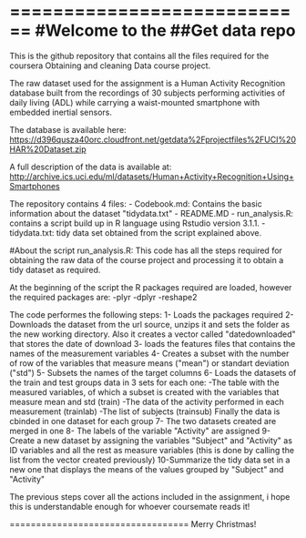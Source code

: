 ============================
#Welcome to the
##Get data repo
============================

This is the github repository that contains all the files required
for the coursera Obtaining and cleaning Data course project.

The raw dataset used for the assignment is a Human Activity Recognition database 
built from the recordings of 30 subjects performing activities of daily living 
(ADL) while carrying a waist-mounted smartphone with embedded inertial sensors.

The database is available here:
https://d396qusza40orc.cloudfront.net/getdata%2Fprojectfiles%2FUCI%20HAR%20Dataset.zip 

A full description of the data is available at:
http://archive.ics.uci.edu/ml/datasets/Human+Activity+Recognition+Using+Smartphones 

The repository contains 4 files:
	- Codebook.md: Contains the basic information about the dataset "tidydata.txt"
	- README.MD
	- run_analysis.R: contains a script build up in R language using Rstudio 
	version 3.1.1. 
	- tidydata.txt: tidy data set obtained from the script explained above. 
	
#About the script run_analysis.R:
This code has all the steps required for obtaining the raw data of the course project
and processing it to obtain a tidy dataset as required.

At the beginning of the script the R packages required are loaded, however the required
packages are:
-plyr
-dplyr
-reshape2

The code performes the following steps:
1- Loads the packages required
2- Downloads the dataset from the url source, unzips it and sets the folder as the 
new working directory. Also it creates a vector called "datedownloaded" that stores
the date of download
3- loads the features files that contains the names of the measurement variables
4- Creates a subset with the number of row of the variables that measure means ("mean") or
standart deviation ("std")
5- Subsets the names of the target columns
6- Loads the datasets of the train and test groups data in 3 sets for each one:
 -The table with the measured variables, of which a subset is created with the variables
  that measure mean and std (train)
  -The data of the activity performed in each measurement (trainlab)
  -The list of subjects (trainsub)
  Finally the data is cbinded in one dataset for each group
7- The two datasets created are merged in one
8- The labels of the variable "Activity" are assigned
9- Create a new dataset by assigning the variables "Subject" and "Activity" as ID variables
and all the rest as measure variables (this is done by calling the list from the
vector created previously)
10-Summarize the tidy data set in a new one that displays the means of the values
grouped by "Subject" and "Activity"

The previous steps cover all the actions included in the assignment, i hope this is
understandable enough for whoever coursemate reads it!


==================================
Merry Christmas!



